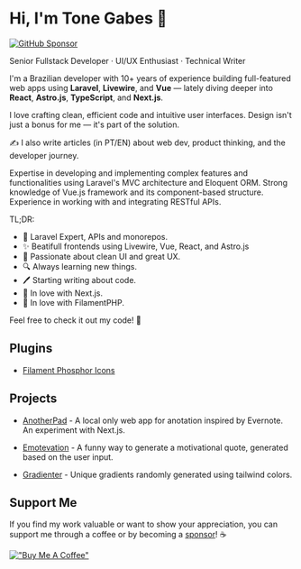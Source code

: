 # Hi, I'm Tone Gabes 👋

[![GitHub Sponsor](https://img.shields.io/github/sponsors/tonegabes?label=Sponsor&logo=GitHub)](https://github.com/sponsors/tonegabes)

Senior Fullstack Developer · UI/UX Enthusiast · Technical Writer

I'm a Brazilian developer with 10+ years of experience building full-featured web apps using **Laravel**, **Livewire**, and **Vue** — lately diving deeper into **React**, **Astro.js**, **TypeScript**, and **Next.js**.

I love crafting clean, efficient code and intuitive user interfaces.
Design isn't just a bonus for me — it's part of the solution.

✍️ I also write articles (in PT/EN) about web dev, product thinking, and the developer journey.

Expertise in developing and implementing complex features and functionalities using Laravel's MVC architecture and Eloquent ORM. Strong knowledge of Vue.js framework and its component-based structure. Experience in working with and integrating RESTful APIs.

TL;DR:

- 🧠 Laravel Expert, APIs and monorepos.
- ✨ Beatifull frontends using Livewire, Vue, React, and Astro.js
- 🎨 Passionate about clean UI and great UX.
- 🔍 Always learning new things.
- 🖊️ Starting writing about code.
- 💙 In love with Next.js.
- 🧡 In love with FilamentPHP.

Feel free to check it out my code! 💼

## Plugins

- [Filament Phosphor Icons](https://github.com/tonegabes/filament-phosphor-icons)

## Projects

- [AnotherPad](https://tonegabes.github.io/anotherpad/) - A local only web app for anotation inspired by Evernote. An experiment with Next.js.

- [Emotevation](https://tonegabes.github.io/emotevation/) - A funny way to generate a motivational quote, generated based on the user input.

- [Gradienter](https://tonegabes.github.io/gradienter/) - Unique gradients randomly generated using tailwind colors.

## Support Me

 If you find my work valuable or want to show your appreciation, you can support me through a coffee or by becoming a [sponsor](https://github.com/sponsors/tonegabes)! ☕️

[!["Buy Me A Coffee"](https://www.buymeacoffee.com/assets/img/custom_images/orange_img.png)](https://www.buymeacoffee.com/tonegabes)
